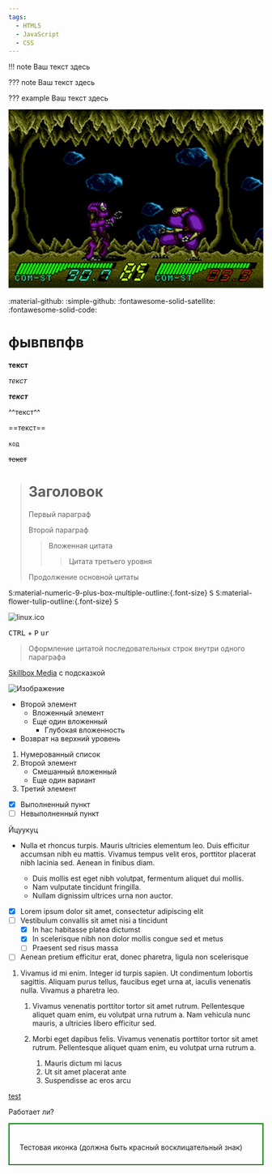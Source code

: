 ```yaml
---
tags:
  - HTML5
  - JavaScript
  - CSS
---
```

!!! note
    Ваш текст здесь
    
??? note
    Ваш текст здесь
    
??? example
    Ваш текст здесь

![Blackhole Assault (USA)-screenshot.png](images/a6204712-4831-492c-a66d-8611f9f1a174.png)

:material-github:
:simple-github:
:fontawesome-solid-satellite:
:fontawesome-solid-code:

# фывпвпфв
**текст**

*текст*

***текст***

^^текст^^

==текст==

`код`

~~текст~~

> # Заголовок
> Первый параграф
>
> Второй параграф
>
> > Вложенная цитата
> > > Цитата третьего уровня
>
> Продолжение основной цитаты




   <kbd>S</kbd>:material-numeric-9-plus-box-multiple-outline:{.font-size}
   <kbd>S</kbd>
   <kbd>S</kbd>:material-flower-tulip-outline:{.font-size}
   <kbd>S</kbd>
   
   ![linux.ico](images/bash/1f8dfc21-8b92-47c8-bc6e-ba492abc5c27.ico)

<kbd>CTRL</kbd> + <kbd>P</kbd>  <kbd>ur</kbd>
> Оформление цитатой
последовательных строк
внутри одного параграфа



[Skillbox Media](https://skillbox.ru/media/ "Всплывающая подсказка") с подсказкой


![Изображение][1]


[1]: https://upload.wikimedia.org/wikipedia/commons/thumb/4/48/Markdown-mark.svg/1920px-Markdown-mark.svg.png "Логотип Markdown"
    
- Второй элемент
  - Вложенный элемент
  - Еще один вложенный
    - Глубокая вложенность
- Возврат на верхний уровень

1. Нумерованный список
2. Второй элемент
   - Смешанный вложенный
   * Еще один вариант
3. Третий элемент

- [x] Выполненный пункт
- [ ] Невыполненный пункт

Йцуукуц

- Nulla et rhoncus turpis. Mauris ultricies elementum leo. Duis efficitur
  accumsan nibh eu mattis. Vivamus tempus velit eros, porttitor placerat nibh
  lacinia sed. Aenean in finibus diam.

    * Duis mollis est eget nibh volutpat, fermentum aliquet dui mollis.
    * Nam vulputate tincidunt fringilla.
    * Nullam dignissim ultrices urna non auctor.

- [x] Lorem ipsum dolor sit amet, consectetur adipiscing elit
- [ ] Vestibulum convallis sit amet nisi a tincidunt
    * [x] In hac habitasse platea dictumst
    * [x] In scelerisque nibh non dolor mollis congue sed et metus
    * [ ] Praesent sed risus massa
- [ ] Aenean pretium efficitur erat, donec pharetra, ligula non scelerisque

1.  Vivamus id mi enim. Integer id turpis sapien. Ut condimentum lobortis
    sagittis. Aliquam purus tellus, faucibus eget urna at, iaculis venenatis
    nulla. Vivamus a pharetra leo.

    1.  Vivamus venenatis porttitor tortor sit amet rutrum. Pellentesque aliquet
        quam enim, eu volutpat urna rutrum a. Nam vehicula nunc mauris, a
        ultricies libero efficitur sed.
    2.  Morbi eget dapibus felis. Vivamus venenatis porttitor tortor sit amet
        rutrum. Pellentesque aliquet quam enim, eu volutpat urna rutrum a.

        1.  Mauris dictum mi lacus
        2.  Ut sit amet placerat ante
        3.  Suspendisse ac eros arcu

[test](index2.md#install-grafana-for-monitoring-proxmox)



Работает ли? <span class="mdi mdi-home"></span>
<div style="border: 2px solid green; padding: 20px;">
  <span class="mdi mdi-alert" style="color: red; font-size: 32px;"></span>
  Тестовая иконка (должна быть красный восклицательный знак)
</div>

